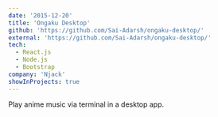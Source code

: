 ```yaml
---
date: '2015-12-20'
title: 'Ongaku Desktop'
github: 'https://github.com/Sai-Adarsh/ongaku-desktop/'
external: 'https://github.com/Sai-Adarsh/ongaku-desktop/'
tech:
  - React.js
  - Node.js
  - Bootstrap
company: 'Njack'
showInProjects: true
---
```


Play anime music via terminal in a desktop app.
